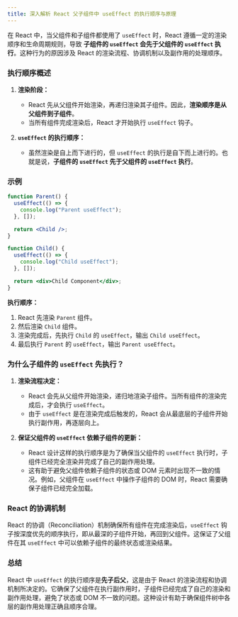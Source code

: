 ```yaml
---
title: 深入解析 React 父子组件中 useEffect 的执行顺序与原理
---
```



在 React 中，当父组件和子组件都使用了 `useEffect` 时，React 遵循一定的渲染顺序和生命周期规则，导致 **子组件的 `useEffect` 会先于父组件的 `useEffect` 执行**。这种行为的原因涉及 React 的渲染流程、协调机制以及副作用的处理顺序。

### 执行顺序概述

1. **渲染阶段：**
   - React 先从父组件开始渲染，再递归渲染其子组件。因此，**渲染顺序是从父组件到子组件**。
   - 当所有组件完成渲染后，React 才开始执行 `useEffect` 钩子。

2. **`useEffect` 的执行顺序：**
   - 虽然渲染是自上而下进行的，但 `useEffect` 的执行是自下而上进行的。也就是说，**子组件的 `useEffect` 先于父组件的 `useEffect` 执行**。
   
### 示例

```jsx
function Parent() {
  useEffect(() => {
    console.log("Parent useEffect");
  }, []);

  return <Child />;
}

function Child() {
  useEffect(() => {
    console.log("Child useEffect");
  }, []);

  return <div>Child Component</div>;
}
```

**执行顺序：**

1. React 先渲染 `Parent` 组件。
2. 然后渲染 `Child` 组件。
3. 渲染完成后，先执行 `Child` 的 `useEffect`，输出 `Child useEffect`。
4. 最后执行 `Parent` 的 `useEffect`，输出 `Parent useEffect`。

### 为什么子组件的 `useEffect` 先执行？

1. **渲染流程决定：**
   - React 会先从父组件开始渲染，递归地渲染子组件。当所有组件的渲染完成后，才会执行 `useEffect`。
   - 由于 `useEffect` 是在渲染完成后触发的，React 会从最底层的子组件开始执行副作用，再逐层向上。

2. **保证父组件的 `useEffect` 依赖子组件的更新：**
   - React 设计这样的执行顺序是为了确保当父组件的 `useEffect` 执行时，子组件已经完全渲染并完成了自己的副作用处理。
   - 这有助于避免父组件依赖子组件的状态或 DOM 元素时出现不一致的情况。例如，父组件在 `useEffect` 中操作子组件的 DOM 时，React 需要确保子组件已经完全加载。

### React 的协调机制

React 的协调（Reconciliation）机制确保所有组件在完成渲染后，`useEffect` 钩子按深度优先的顺序执行，即从最深的子组件开始，再回到父组件。这保证了父组件在其 `useEffect` 中可以依赖子组件的最终状态或渲染结果。

### 总结

React 中 `useEffect` 的执行顺序是**先子后父**，这是由于 React 的渲染流程和协调机制所决定的。它确保了父组件在执行副作用时，子组件已经完成了自己的渲染和副作用处理，避免了状态或 DOM 不一致的问题。这种设计有助于确保组件树中各层的副作用处理正确且顺序合理。

